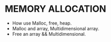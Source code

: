 # MEMORY ALLOCATION 

* How use Malloc, free, heap. 
* Malloc and array, Multidimensional array. 
* Free an array && Multidimensional. 
